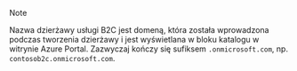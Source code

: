 > [!NOTE]
> Nazwa dzierżawy usługi B2C jest domeną, która została wprowadzona podczas tworzenia dzierżawy i jest wyświetlana w bloku katalogu w witrynie Azure Portal.  Zazwyczaj kończy się sufiksem `.onmicrosoft.com`, np. `contosob2c.onmicrosoft.com`.
> 
> 

